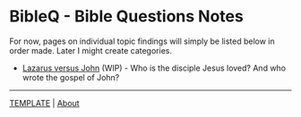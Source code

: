 <head><link rel="stylesheet" href="style.css"></head>

# BibleQ - Bible Questions Notes

For now, pages on individual topic findings will simply be listed below in order made. Later I might create categories.

- [Lazarus versus John](Laz_v_John.md) (WIP) - Who is the disciple Jesus loved? And who wrote the gospel of John?


---
[TEMPLATE](!PageTemplate.md) | [About](About.md)